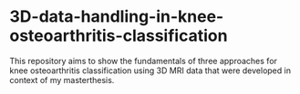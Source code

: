 # 3D-data-handling-in-knee-osteoarthritis-classification
This repository aims to show the fundamentals of three approaches for knee osteoarthritis classification using 3D MRI data that were developed in context of my masterthesis. 
